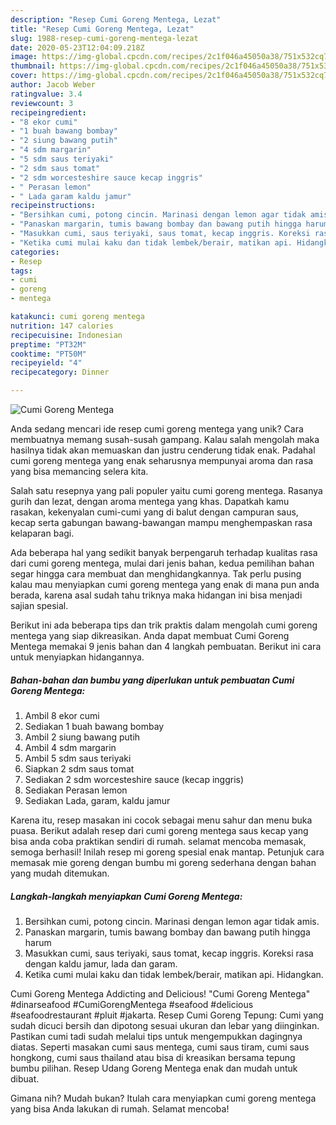 ```yaml
---
description: "Resep Cumi Goreng Mentega, Lezat"
title: "Resep Cumi Goreng Mentega, Lezat"
slug: 1988-resep-cumi-goreng-mentega-lezat
date: 2020-05-23T12:04:09.218Z
image: https://img-global.cpcdn.com/recipes/2c1f046a45050a38/751x532cq70/cumi-goreng-mentega-foto-resep-utama.jpg
thumbnail: https://img-global.cpcdn.com/recipes/2c1f046a45050a38/751x532cq70/cumi-goreng-mentega-foto-resep-utama.jpg
cover: https://img-global.cpcdn.com/recipes/2c1f046a45050a38/751x532cq70/cumi-goreng-mentega-foto-resep-utama.jpg
author: Jacob Weber
ratingvalue: 3.4
reviewcount: 3
recipeingredient:
- "8 ekor cumi"
- "1 buah bawang bombay"
- "2 siung bawang putih"
- "4 sdm margarin"
- "5 sdm saus teriyaki"
- "2 sdm saus tomat"
- "2 sdm worcesteshire sauce kecap inggris"
- " Perasan lemon"
- " Lada garam kaldu jamur"
recipeinstructions:
- "Bersihkan cumi, potong cincin. Marinasi dengan lemon agar tidak amis."
- "Panaskan margarin, tumis bawang bombay dan bawang putih hingga harum"
- "Masukkan cumi, saus teriyaki, saus tomat, kecap inggris. Koreksi rasa dengan kaldu jamur, lada dan garam."
- "Ketika cumi mulai kaku dan tidak lembek/berair, matikan api. Hidangkan."
categories:
- Resep
tags:
- cumi
- goreng
- mentega

katakunci: cumi goreng mentega 
nutrition: 147 calories
recipecuisine: Indonesian
preptime: "PT32M"
cooktime: "PT50M"
recipeyield: "4"
recipecategory: Dinner

---
```



![Cumi Goreng Mentega](https://img-global.cpcdn.com/recipes/2c1f046a45050a38/751x532cq70/cumi-goreng-mentega-foto-resep-utama.jpg)

Anda sedang mencari ide resep cumi goreng mentega yang unik? Cara membuatnya memang susah-susah gampang. Kalau salah mengolah maka hasilnya tidak akan memuaskan dan justru cenderung tidak enak. Padahal cumi goreng mentega yang enak seharusnya mempunyai aroma dan rasa yang bisa memancing selera kita.

Salah satu resepnya yang pali populer yaitu cumi goreng mentega. Rasanya gurih dan lezat, dengan aroma mentega yang khas. Dapatkah kamu rasakan, kekenyalan cumi-cumi yang di balut dengan campuran saus, kecap serta gabungan bawang-bawangan mampu menghempaskan rasa kelaparan bagi.

Ada beberapa hal yang sedikit banyak berpengaruh terhadap kualitas rasa dari cumi goreng mentega, mulai dari jenis bahan, kedua pemilihan bahan segar hingga cara membuat dan menghidangkannya. Tak perlu pusing kalau mau menyiapkan cumi goreng mentega yang enak di mana pun anda berada, karena asal sudah tahu triknya maka hidangan ini bisa menjadi sajian spesial.


Berikut ini ada beberapa tips dan trik praktis dalam mengolah cumi goreng mentega yang siap dikreasikan. Anda dapat membuat Cumi Goreng Mentega memakai 9 jenis bahan dan 4 langkah pembuatan. Berikut ini cara untuk menyiapkan hidangannya.

<!--inarticleads1-->

##### Bahan-bahan dan bumbu yang diperlukan untuk pembuatan Cumi Goreng Mentega:

1. Ambil 8 ekor cumi
1. Sediakan 1 buah bawang bombay
1. Ambil 2 siung bawang putih
1. Ambil 4 sdm margarin
1. Ambil 5 sdm saus teriyaki
1. Siapkan 2 sdm saus tomat
1. Sediakan 2 sdm worcesteshire sauce (kecap inggris)
1. Sediakan  Perasan lemon
1. Sediakan  Lada, garam, kaldu jamur


Karena itu, resep masakan ini cocok sebagai menu sahur dan menu buka puasa. Berikut adalah resep dari cumi goreng mentega saus kecap yang bisa anda coba praktikan sendiri di rumah. selamat mencoba memasak, semoga berhasil! Inilah resep mi goreng spesial enak mantap. Petunjuk cara memasak mie goreng dengan bumbu mi goreng sederhana dengan bahan yang mudah ditemukan. 

<!--inarticleads2-->

##### Langkah-langkah menyiapkan Cumi Goreng Mentega:

1. Bersihkan cumi, potong cincin. Marinasi dengan lemon agar tidak amis.
1. Panaskan margarin, tumis bawang bombay dan bawang putih hingga harum
1. Masukkan cumi, saus teriyaki, saus tomat, kecap inggris. Koreksi rasa dengan kaldu jamur, lada dan garam.
1. Ketika cumi mulai kaku dan tidak lembek/berair, matikan api. Hidangkan.


Cumi Goreng Mentega Addicting and Delicious! &#34;Cumi Goreng Mentega&#34; #dinarseafood #CumiGorengMentega #seafood #delicious #seafoodrestaurant #pluit #jakarta. Resep Cumi Goreng Tepung: Cumi yang sudah dicuci bersih dan dipotong sesuai ukuran dan lebar yang diinginkan. Pastikan cumi tadi sudah melalui tips untuk mengempukkan dagingnya diatas. Seperti masakan cumi saus mentega, cumi saus tiram, cumi saus hongkong, cumi saus thailand atau bisa di kreasikan bersama tepung bumbu pilihan. Resep Udang Goreng Mentega enak dan mudah untuk dibuat. 

Gimana nih? Mudah bukan? Itulah cara menyiapkan cumi goreng mentega yang bisa Anda lakukan di rumah. Selamat mencoba!
